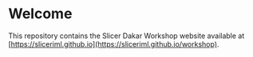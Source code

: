 # Welcome

This repository contains the Slicer Dakar Workshop website available at [https://sliceriml.github.io](https://sliceriml.github.io/workshop).
